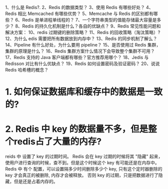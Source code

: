 1、什么是 Redis?.
2、Redis 的数据类型？
3、使用 Redis 有哪些好处？
4、Redis 相比 Memcached 有哪些优势？
5、Memcache 与 Redis 的区别都有哪些？
6、Redis 是单进程单线程的？
7、一个字符串类型的值能存储最大容量是多少？
8、Redis 的持久化机制是什么？各自的优缺点？
9、Redis 常见性能问题和解决方案：
10、redis 过期键的删除策略？
11、Redis 的回收策略（淘汰策略）?
12、为什么 edis 需要把所有数据放到内存中？
13、Redis 的同步机制了解么？
14、Pipeline 有什么好处，为什么要用 pipeline？
15、是否使用过 Redis 集群，集群的原理是什么？
16、Redis 集群方案什么情况下会导致整个集群不可用？
17、Redis 支持的 Java 客户端都有哪些？官方推荐用哪个？
18、Jedis 与 Redisson 对比有什么优缺点？
19、Redis 如何设置密码及验证密码？
20、说说 Redis 哈希槽的概念？



# 1. 如何保证数据库和缓存中的数据是一致的?

# 2. Redis 中 key 的数据量不多，但是整个redis占了大量的内存?
reids 中 设置了 key 的过期时间。 Redis 会在 key 过期的时候将其 "隐藏" 起来，使用户进行查询的时候，查不到。但是这个时候这个 key 有可能还是在内存中。 Redis 中 有个 配置，可以设置隔多少时间删除多少个 key, 只有这个定时器删除的 key 才会真正的被删除, 内存才会被释放。 否则 key 的过期，只是把数据进行了隐藏，但是还是占着内存的。